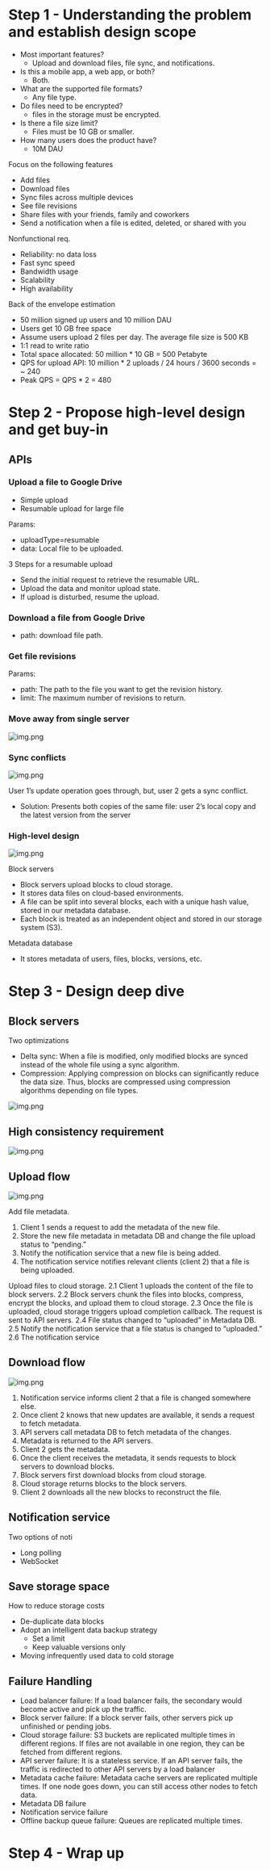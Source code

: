 # Step 1 - Understanding the problem and establish design scope

- Most important features?
  - Upload and download files, file sync, and notifications.
- Is this a mobile app, a web app, or both?
  - Both.
- What are the supported file formats?
  - Any file type.
- Do files need to be encrypted?
  - files in the storage must be encrypted.
- Is there a file size limit?
  - Files must be 10 GB or smaller.
- How many users does the product have?
  - 10M DAU

Focus on the following features
- Add files
- Download files
- Sync files across multiple devices
- See file revisions
- Share files with your friends, family and coworkers
- Send a notification when a file is edited, deleted, or shared with you

Nonfunctional req.
- Reliability: no data loss
- Fast sync speed
- Bandwidth usage
- Scalability
- High availability

Back of the envelope estimation
- 50 million signed up users and 10 million DAU
- Users get 10 GB free space
- Assume users upload 2 files per day. The average file size is 500 KB
- 1:1 read to write ratio
- Total space allocated: 50 million * 10 GB = 500 Petabyte
- QPS for upload API: 10 million * 2 uploads / 24 hours / 3600 seconds = ~ 240
- Peak QPS = QPS * 2 = 480

# Step 2 - Propose high-level design and get buy-in

## APIs

### Upload a file to Google Drive
- Simple upload
- Resumable upload for large file

Params:
- uploadType=resumable
- data: Local file to be uploaded.

3 Steps for a resumable upload
- Send the initial request to retrieve the resumable URL.
- Upload the data and monitor upload state.
- If upload is disturbed, resume the upload.


### Download a file from Google Drive
- path: download file path.


### Get file revisions

Params:
- path: The path to the file you want to get the revision history.
- limit: The maximum number of revisions to return.

### Move away from single server

![img.png](image_wsc/s3.png)

### Sync conflicts

![img.png](image_wsc/sync_conflict.png)


User 1’s update operation goes through, but, user 2 gets a sync conflict. 
 - Solution: Presents both copies of the same file: user 2’s local copy and the latest version from the server

### High-level design

![img.png](image_wsc/high_level.png)

Block servers
- Block servers upload blocks to cloud storage. 
- It stores data files on cloud-based environments. 
- A file can be split into several blocks, each with a unique hash value, stored in our metadata database. 
- Each block is treated as an independent object and stored in our storage system (S3).

Metadata database
- It stores metadata of users, files, blocks, versions, etc. 

# Step 3 - Design deep dive

## Block servers

Two optimizations
- Delta sync: When a file is modified, only modified blocks are synced instead of the whole file using a sync algorithm.
- Compression: Applying compression on blocks can significantly reduce the data size.
Thus, blocks are compressed using compression algorithms depending on file types.

![img.png](image_wsc/block.png)


## High consistency requirement

![img.png](image_wsc/schema.png)

## Upload flow

![img.png](image_wsc/upload_flow.png)

Add file metadata.
1. Client 1 sends a request to add the metadata of the new file.
2. Store the new file metadata in metadata DB and change the file upload status to “pending.”
3. Notify the notification service that a new file is being added.
4. The notification service notifies relevant clients (client 2) that a file is being uploaded.

Upload files to cloud storage.
 2.1 Client 1 uploads the content of the file to block servers.
 2.2 Block servers chunk the files into blocks, compress, encrypt the blocks, and upload them to cloud storage.
 2.3 Once the file is uploaded, cloud storage triggers upload completion callback. The request is sent to API servers.
 2.4 File status changed to “uploaded” in Metadata DB.
 2.5 Notify the notification service that a file status is changed to “uploaded.”
 2.6 The notification service

## Download flow

![img.png](image_wsc/download.png)

1. Notification service informs client 2 that a file is changed somewhere else.
2. Once client 2 knows that new updates are available, it sends a request to fetch metadata.
3. API servers call metadata DB to fetch metadata of the changes.
4. Metadata is returned to the API servers.
5. Client 2 gets the metadata.
6. Once the client receives the metadata, it sends requests to block servers to download blocks.
7. Block servers first download blocks from cloud storage.
8. Cloud storage returns blocks to the block servers.
9. Client 2 downloads all the new blocks to reconstruct the file.


## Notification service

Two options of noti
- Long polling
- WebSocket

## Save storage space

How to reduce storage costs
- De-duplicate data blocks 
- Adopt an intelligent data backup strategy
  - Set a limit
  - Keep valuable versions only
- Moving infrequently used data to cold storage

## Failure Handling
- Load balancer failure: If a load balancer fails, the secondary would become active and pick up the traffic.
- Block server failure: If a block server fails, other servers pick up unfinished or pending jobs.
- Cloud storage failure: S3 buckets are replicated multiple times in different regions. If files are not available in one region, they can be fetched from different regions.
- API server failure: It is a stateless service. If an API server fails, the traffic is redirected to other API servers by a load balancer
- Metadata cache failure: Metadata cache servers are replicated multiple times. If one node goes down, you can still access other nodes to fetch data.
- Metadata DB failure
- Notification service failure
- Offline backup queue failure: Queues are replicated multiple times.

# Step 4 - Wrap up

